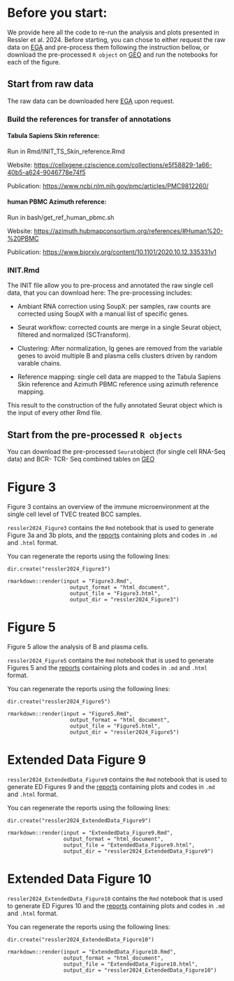 # Before you start:

We provide here all the code to re-run the analysis and plots presented in Ressler et al. 2024. 
Before starting, you can chose to either request the raw data on [EGA](https://ega-archive.org/datasets/EGAD50000000371) and pre-process them following the instruction bellow, or download the pre-processed `R object` on [GEO]() and run the notebooks for each of the figure. 

## Start from raw data
The raw data can be downloaded here [EGA](https://ega-archive.org/datasets/EGAD50000000371) upon request.

### Build the references for transfer of annotations

#### Tabula Sapiens Skin reference:

Run in Rmd/INIT_TS_Skin_reference.Rmd

Website: https://cellxgene.cziscience.com/collections/e5f58829-1a66-40b5-a624-9046778e74f5

Publication: https://www.ncbi.nlm.nih.gov/pmc/articles/PMC9812260/

#### human PBMC Azimuth reference:

Run in bash/get_ref_human_pbmc.sh

Website: https://azimuth.hubmapconsortium.org/references/#Human%20-%20PBMC

Publication: https://www.biorxiv.org/content/10.1101/2020.10.12.335331v1

### INIT.Rmd

The INIT file allow you to pre-process and annotated the raw single cell data, that you can download here:
The pre-processing includes:

- Ambiant RNA correction using SoupX: per samples, raw counts are corrected using SoupX with a manual list of specific genes.

- Seurat workflow: corrected counts are merge in a single Seurat object, filtered and normalized (SCTransform). 

- Clustering: After normalization, Ig genes are removed from the variable genes to avoid multiple B and plasma cells clusters driven by random varable chains.

- Reference mapping: single cell data are mapped to the Tabula Sapiens Skin reference and Azimuth PBMC reference using azimuth reference mapping.

This result to the construction of the fully annotated Seurat object which is the input of every other Rmd file.

## Start from the pre-processed `R objects`

You can download the pre-processed `Seurat`object (for single cell RNA-Seq data) and BCR- TCR- Seq combined tables on [GEO]()

# Figure 3

Figure 3 contains an overview of the immune microenvironment at the single cell level of TVEC treated BCC samples. 

`ressler2024_Figure3` contains the `Rmd` notebook that is used to generate Figure 3a and 3b plots, and the [reports](https://github.com/cancerbits/ressler2024_neobcc/blob/main/Rmd/ressler2024_Figure3/Figure3.html) containing plots and codes in `.md` and `.html` format.

You can regenerate the reports using the following lines: 
```{r}
dir.create("ressler2024_Figure3")

rmarkdown::render(input = "Figure3.Rmd", 
                    output_format = "html_document",
                    output_file = "Figure3.html",
                    output_dir = "ressler2024_Figure3")
```

# Figure 5

Figure 5 allow the analysis of B and plasma cells. 

`ressler2024_Figure5` contains the `Rmd` notebook that is used to generate Figures 5 and the [reports](https://github.com/cancerbits/ressler2024_neobcc/blob/main/Rmd/ressler2024_Figure5/Figure5.html) containing plots and codes in `.md` and `.html` format.

You can regenerate the reports using the following lines: 
```{r}
dir.create("ressler2024_Figure5")

rmarkdown::render(input = "Figure5.Rmd", 
                    output_format = "html_document",
                    output_file = "Figure5.html",
                    output_dir = "ressler2024_Figure5")
```

# Extended Data Figure 9 
`ressler2024_ExtendedData_Figure9` contains the `Rmd` notebook that is used to generate ED Figures 9 and the [reports](https://github.com/cancerbits/ressler2024_neobcc/blob/main/Rmd/ressler2024_ExtendedData_Figure9/ExtendedData_Figure9.html) containing plots and codes in `.md` and `.html` format.

You can regenerate the reports using the following lines: 
```{r}
dir.create("ressler2024_ExtendedData_Figure9")

rmarkdown::render(input = "ExtendedData_Figure9.Rmd", 
                  output_format = "html_document",
                  output_file = "ExtendedData_Figure9.html",
                  output_dir = "ressler2024_ExtendedData_Figure9")
```


# Extended Data Figure 10 
`ressler2024_ExtendedData_Figure10` contains the `Rmd` notebook that is used to generate ED Figures 10 and the [reports]() containing plots and codes in `.md` and `.html` format.

You can regenerate the reports using the following lines: 
```{r}
dir.create("ressler2024_ExtendedData_Figure10")

rmarkdown::render(input = "ExtendedData_Figure10.Rmd", 
                  output_format = "html_document",
                  output_file = "ExtendedData_Figure10.html",
                  output_dir = "ressler2024_ExtendedData_Figure10")
```

